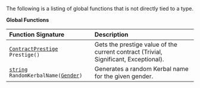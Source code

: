 The following is a listing of global functions that is not directly tied to a type.

**Global Functions**

| Function Signature| Description |
| :--- | :--- |
| [`ContractPrestige`](Enumeration-Type) `Prestige()` | Gets the prestige value of the current contract (Trivial, Significant, Exceptional). |
| [`string`](String-Type) `RandomKerbalName(`[`Gender`](Enumeration-Type)`)` | Generates a random Kerbal name for the given gender. |
